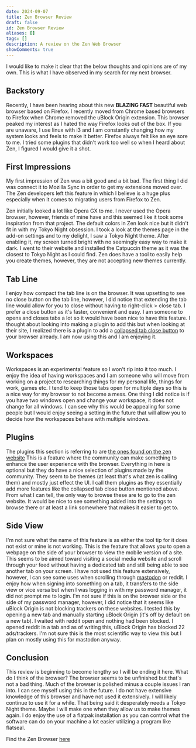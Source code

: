 ```yaml
---
date: 2024-09-07
title: Zen Browser Review
draft: false
id: Zen Browser Review
aliases: []
tags: []
description: A review on the Zen Web Browser
showComments: true
---
```



I would like to make it clear that the below thoughts and opinions are of my own. This is what I have observed in my search for my next browser.

## Backstory
Recently, I have been hearing about this new **BLAZING FAST** beautiful web browser based on Firefox. I recently moved from Chrome based browsers to Firefox when Chrome removed the uBlock Origin extension. This browser peaked my interest as I hated the way Firefox looks out of the box. If you are unaware, I use linux with i3 and I am constantly changing how my system looks and feels to make it better. Firefox always felt like an eye sore to me. I tried some plugins that didn't work too well so when I heard about Zen, I figured I would give it a shot.

## First Impressions
My first impression of Zen was a bit good and a bit bad. The first thing I did was connect it to Mozilla Sync in order to get my extensions moved over. The Zen developers left this feature in which I believe is a huge plus especially when it comes to migrating users from Firefox to Zen.

Zen initially looked a lot like Opera GX to me. I never used the Opera browser, however, friends of mine have and this seemed like it took some inspiration from that project. The default colors in Zen look nice but it didn't fit in with my Tokyo Night obsession. I took a look at the themes page in the add-on settings and to my delight, I saw a Tokyo Night theme. After enabling it, my screen turned bright with no seemingly easy way to make it dark. I went to their website and installed the Catpuccin theme as it was the closest to Tokyo Night as I could find. Zen does have a tool to easily help you create themes, however, they are not accepting new themes currently.

## Tab Line
I enjoy how compact the tab line is on the browser. It was upsetting to see no close button on the tab line, however, I did notice that extending the tab line would allow for you to close without having to right-click > close tab. I prefer a close button as it's faster, convenient and easy. I am someone to opens and closes tabs a lot so it would have been nice to have this feature. I thought about looking into making a plugin to add this but when looking at their site, I realized there is a plugin to add a [collapsed tab close button](https://zen-browser.app/themes/49dbaa98-06ee-42bd-9a8e-834babef7a41) to your browser already. I am now using this and I am enjoying it.

## Workspaces
Workspaces is an experimental feature so I won't rip into it too much. I enjoy the idea of having workspaces and I am someone who will move from working on a project to researching things for my personal life, things for work, games etc. I tend to keep those tabs open for multiple days so this is a nice way for my browser to not become a mess. One thing I did notice is if you have two windows open and change your workspace, it does not change for all windows. I can see why this would be appealing for some people but I would enjoy seeing a setting in the future that will allow you to decide how the workspaces behave with multiple windows.

## Plugins
The plugins this section is referring to are [the ones found on the zen website](https://zen-browser.app/themes) This is a feature where the community can make something to enhance the user experience with the browser. Everything in here is optional but they do have a nice selection of plugins made by the community. They seem to be themes (at least that's what zen is calling them) and mostly just effect the UI. I call them plugins as they essentially add more features like the collapsed tab close button mentioned above. From what I can tell, the only way to browse these are to go to the zen website. It would be nice to see something added into the settings to browse there or at least a link somewhere that makes it easier to get to.

## Side View
I'm not sure what the name of this feature is as either the tool tip for it does not exist or mine is not working. This is the feature that allows you to open a webpage on the side of your browser to view the mobile version of a site. This seems to be aimed toward visiting a social media website and scroll through your feed without having a dedicated tab and still being able to see another tab on your screen. I have not used this feature extensively, however, I can see some uses when scrolling through [mastodon](https://linuxrocks.online/@Noss) or reddit. I enjoy how when signing into something on a tab, it transfers to the side view or vice versa but when I was logging in with my password manager, it did not prompt me to login. I'm not sure if this is on the browser side or the side of my password manager, however, I did notice that it seems like uBlock Origin is not blocking trackers on these websites. I tested this by opening a new tab and manually starting uBlock Origin (it's off by default on a new tab). I waited with reddit open and nothing had been blocked. I opened reddit in a tab and as of writing this, uBlock Origin has blocked 22 ads/trackers. I'm not sure this is the most scientific way to view this but I plan on mostly using this for mastodon anyway.

## Conclusion
This review is beginning to become lengthy so I will be ending it here. What do I think of the browser? The browser seems to be unfinished but that's not a bad thing. Much of the browser is polished minus a couple issues I ran into. I can see myself using this in the future. I do not have extensive knowledge of this browser and have not used it extensively. I will likely continue to use it for a while. That being said it desperately needs a Tokyo Night theme. Maybe I will make one when they allow us to make themes again. I do enjoy the use of a flatpak installation as you can control what the software can do on your machine a lot easier utilizing a program like flatseal.

Find the Zen Browser [here](zen-browser.app/)
